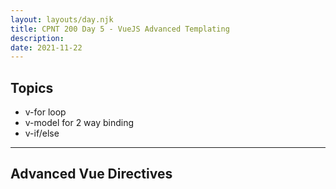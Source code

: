 ```yaml
---
layout: layouts/day.njk
title: CPNT 200 Day 5 - VueJS Advanced Templating
description: 
date: 2021-11-22
---
```


## Topics
- v-for loop
- v-model for 2 way binding
- v-if/else

---

## Advanced Vue Directives
